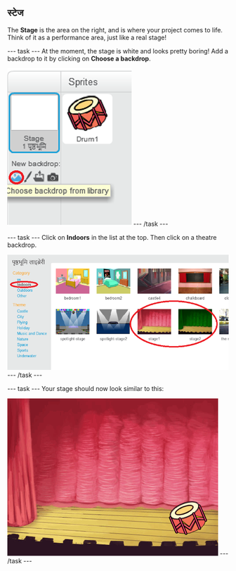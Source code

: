 ## स्टेज

The **Stage** is the area on the right, and is where your project comes to life. Think of it as a performance area, just like a real stage!

\--- task \--- At the moment, the stage is white and looks pretty boring! Add a backdrop to it by clicking on **Choose a backdrop**.

![स्क्रीनशॉट](images/band-stage-choose.png) \--- /task \---

\--- task \--- Click on **Indoors** in the list at the top. Then click on a theatre backdrop.

![स्क्रीनशॉट](images/band-backdrop.png) \--- /task \---

\--- task \--- Your stage should now look similar to this:

![स्क्रीनशॉट](images/band-stage.png) \--- /task \---